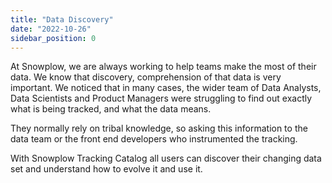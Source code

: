 ```yaml
---
title: "Data Discovery"
date: "2022-10-26"
sidebar_position: 0
---
```


At Snowplow, we are always working to help teams make the most of their data. We know that discovery, comprehension of that data is very important. We noticed that in many cases, the wider team of Data Analysts, Data Scientists and Product Managers were struggling to find out exactly what is being tracked, and what the data means. 

They normally rely on tribal knowledge, so asking this information to the data team or the front end developers who instrumented the tracking.

With Snowplow Tracking Catalog all users can discover their changing data set and understand how to evolve it and use it.
